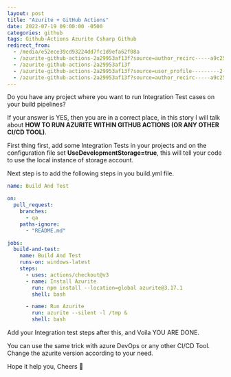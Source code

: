 ```yaml
---
layout: post
title: "Azurite + GitHub Actions"
date: 2022-07-19 09:00:00 -0500
categories: github
tags: Github-Actions Azurite Csharp Github
redirect_from:
  - /media/e52ece39cd93224dd7fc1d9efa62f08a
  - /azurite-github-actions-2a29953af13f?source=author_recirc-----a9c256fee353----4----------------------------
  - /azurite-github-actions-2a29953af13f
  - /azurite-github-actions-2a29953af13f?source=user_profile---------2----------------------------
  - /azurite-github-actions-2a29953af13f?source=author_recirc-----a9c256fee353----3----------------------------
---
```


Do you have any project where you want to run Integration Test cases on your build pipelines?

If your answer is YES, then you are in a correct place, in this story I will talk about <strong>HOW TO RUN AZURITE WITHIN GITHUB ACTIONS (OR ANY OTHER CI/CD TOOL)</strong>.

First thing first, add some Integration Tests in your projects and on the configuration file set <strong>UseDevelopmentStorage=true</strong>, this will tell your code to use the local instance of storage account.

Next step is to add the following steps in you build.yml file.

```yml
name: Build And Test

on:
  pull_request:
    branches:
      - qa
    paths-ignore:
      - "README.md"

jobs:
  build-and-test:
    name: Build And Test
    runs-on: windows-latest
    steps:
      - uses: actions/checkout@v3
      - name: Install Azurite
        run: npm install --location=global azurite@3.17.1
        shell: bash

      - name: Run Azurite
        run: azurite --silent -l /tmp &
        shell: bash
```

Add your Integration test steps after this, and Voila YOU ARE DONE.

You can use the same trick with azure DevOps or any other CI/CD Tool.
Change the azurite version according to your need.

Hope it help you,
Cheers 🍻
